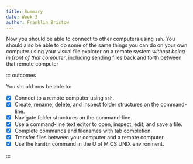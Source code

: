 ```yaml
---
title: Summary 
date: Week 3
author: Franklin Bristow
---
```


Now you should be able to connect to other computers using `ssh`. You should
also be able to do some of the same things you can do on your own computer using
your visual file explorer on a remote system *without being in front of that
computer*, including sending files back and forth between that remote computer

::: outcomes

You should now be able to:

* [X] Connect to a remote computer using `ssh`.
* [X] Create, rename, delete, and inspect folder structures on the command-line.
* [X] Navigate folder structures on the command-line.
* [X] Use a command-line text editor to open, inspect, edit, and save a file.
* [X] Complete commands and filenames with tab completion.
* [X] Transfer files between your computer and a remote computer.
* [X] Use the `handin` command in the U of M CS UNIX environment.

:::

